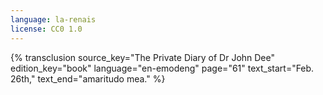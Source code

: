 ```yaml
---
language: la-renais
license: CC0 1.0
---
```

{% transclusion
  source_key="The Private Diary of Dr John Dee"
  edition_key="book"
  language="en-emodeng"
  page="61"
  text_start="Feb. 26th,"
  text_end="amaritudo mea."
%}
